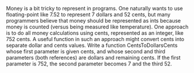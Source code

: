 Money is a bit tricky to represent in programs. One naturally wants to use floating-point like 7.52 to represent 7 dollars and 52 cents, but many programmers believe that money should be represented as ints because money is counted (versus being measured like temperature). One approach is to do all money calculations using cents, represented as an integer, like 752 cents. A useful function in such an approach might convert cents into separate dollar and cents values. Write a function CentsToDollarsCents whose first parameter is given cents, and whose second and third parameters (both references) are dollars and remaining cents. If the first parameter is 752, the second parameter becomes 7 and the third 52.